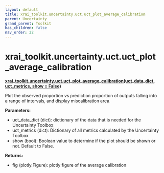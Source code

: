```yaml
---
layout: default
title: xrai_toolkit.uncertainty.uct.uct_plot_average_calibration
parent: Uncertainty
grand_parent: Toolkit
has_children: false
nav_order: 22
---
```


# xrai_toolkit.uncertainty.uct.uct_plot_average_calibration
**[xrai_toolkit.uncertainty.uct.uct_plot_average_calibration(uct_data_dict, uct_metrics, show = False)](https://github.com/gaberamolete/xrai_toolkit/blob/main/uncertainty/calibration.py)**


Plot the observed proportion vs prediction proportion of outputs falling into a range of intervals, and display miscalibration area.


**Parameters:**
- uct_data_dict (dict): dictionary of the data that is needed for the Uncertainty Toolbox
- uct_metrics (dict): Dictionary of all metrics calculated by the Uncertainty Toolbox
- show (bool): Boolean value to determine if the plot should be shown or not. Default to False.

**Returns:**
- fig (plotly.Figure): plotly figure of the average calibration

